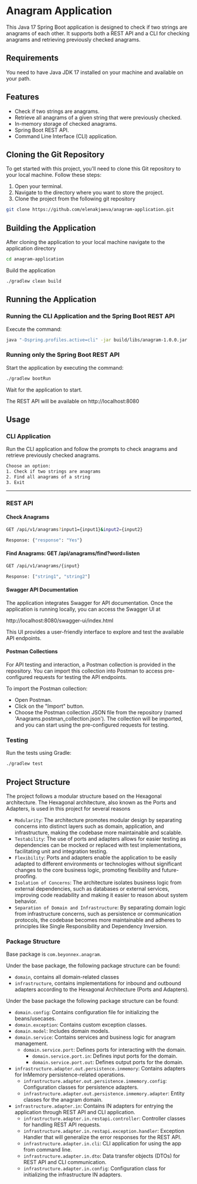 # Anagram Application

This Java 17 Spring Boot application is designed to check if two strings are anagrams of each other. It supports both a REST API and a CLI for checking anagrams and retrieving previously checked anagrams.

## Requirements

You need to have Java JDK 17 installed on your machine and available on your path.

## Features
- Check if two strings are anagrams.
- Retrieve all anagrams of a given string that were previously checked.
- In-memory storage of checked anagrams.
- Spring Boot REST API.
- Command Line Interface (CLI) application.

## Cloning the Git Repository

To get started with this project, you'll need to clone this Git repository to your local machine.
Follow these steps:

1. Open your terminal.
2. Navigate to the directory where you want to store the project.
3. Clone the project from the following git repository

  ```bash
  git clone https://github.com/elenakjaeva/anagram-application.git
  ```

## Building the Application

After cloning the application to your local machine navigate to the application directory

  ```bash
  cd anagram-application
  ```
Build the application
  ```bash
  ./gradlew clean build
  ```

## Running the Application

### Running the CLI Application and the Spring Boot REST API

Execute the command:
  ```bash
  java "-Dspring.profiles.active=cli" -jar build/libs/anagram-1.0.0.jar
  ```

### Running only the Spring Boot REST API

Start the application by executing the command:
  ```bash
  ./gradlew bootRun
  ```

Wait for the application to start.

The REST API will be available on http://localhost:8080

## Usage


### CLI Application
Run the CLI application and follow the prompts to check anagrams and retrieve previously checked anagrams.
```bash
Choose an option:
1. Check if two strings are anagrams
2. Find all anagrams of a string
3. Exit
  ```

****
### REST API
#### Check Anagrams
```bash
GET /api/v1/anagrams?input1={input1}&input2={input2} 

Response: {"response": "Yes"}
  ```

#### Find Anagrams: GET /api/anagrams/find?word=listen
```bash
GET /api/v1/anagrams/{input} 

Response: ["string1", "string2"]
  ```
#### Swagger API Documentation

The application integrates Swagger for API documentation.
Once the application is running locally, you can access the Swagger UI at

http://localhost:8080/swagger-ui/index.html

This UI provides a user-friendly interface to explore and test the available API endpoints.

#### Postman Collections

For API testing and interaction, a Postman collection is provided in the repository.
You can import this collection into Postman to access pre-configured requests for testing the API endpoints.

To import the Postman collection:

* Open Postman.
* Click on the "Import" button.
* Choose the Postman collection JSON file from the repository (named 'Anagrams.postman_collection.json').
  The collection will be imported, and you can start using the pre-configured requests for testing.

### Testing

Run the tests using Gradle:
  ```bash
  ./gradlew test
  ```

## Project Structure
The project follows a modular structure based on the Hexagonal architecture. 
The Hexagonal architecture, also known as the Ports and Adapters, is used in this project for several reasons

* `Modularity`: The architecture promotes modular design by separating concerns into distinct layers such as domain, application, and infrastructure, making the codebase more maintainable and scalable.
* `Testability`: The use of ports and adapters allows for easier testing as dependencies can be mocked or replaced with test implementations, facilitating unit and integration testing.
* `Flexibility`: Ports and adapters enable the application to be easily adapted to different environments or technologies without significant changes to the core business logic, promoting flexibility and future-proofing.
* `Isolation of Concerns`: The architecture isolates business logic from external dependencies, such as databases or external services, improving code readability and making it easier to reason about system behavior.
* `Separation of Domain and Infrastructure`: By separating domain logic from infrastructure concerns, such as persistence or communication protocols, the codebase becomes more maintainable and adheres to principles like Single Responsibility and Dependency Inversion.

### Package Structure
Base package is `com.beyonnex.anagram`.

Under the base package, the following package structure can be found: 
- `domain`, contains all domain-related classes
- `infrastructure`, contains implementations for inbound and outbound adapters according to the Hexagonal Architecture (Ports and Adapters).

Under the base package the following package structure can be found:
  - `domain.config`: Contains configuration file for initializing the beans/usecases.
  - `domain.exception`: Contains custom exception classes.
  - `domain.model`: Includes domain models. 
  - `domain.service`: Contains services and business logic for anagram management.
    - `domain.service.port`: Defines ports for interacting with the domain.
      - `domain.service.port.in`: Defines input ports for the domain.
      - `domain.service.port.out`: Defines output ports for the domain.
  - `infrastructure.adapter.out.persistence.inmemory`: Contains adapters for InMemory persistence-related operations.
    - `infrastructure.adapter.out.persistence.inmemory.config`: Configuration classes for persistence adapters. 
    - `infrastructure.adapter.out.persistence.inmemory.adapter`: Entity classes for the anagram domain. 
  - `infrastructure.adapter.in`: Contains IN adapters for entrying the application through REST API and CLI application.
    - `infrastructure.adapter.in.restapi.controller`: Controller classes for handling REST API requests. 
    - `infrastructure.adapter.in.restapi.exception.handler`: Exception Handler that will generalize the error responses for the REST API.
    - `infrastructure.adapter.in.cli`: CLI application for using the app from command line.
    - `infrastructure.adapter.in.dto`: Data transfer objects (DTOs) for REST API and CLI communication. 
    - `infrastructure.adapter.in.config`: Configuration class for initializing the infrastructure IN adapters.
